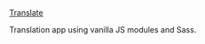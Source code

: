 [Translate](https://www.projects2.colingillespie.xyz/translate/)

Translation app using vanilla JS modules and Sass.